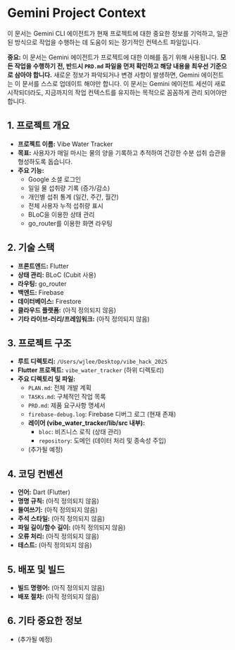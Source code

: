 # Gemini Project Context

이 문서는 Gemini CLI 에이전트가 현재 프로젝트에 대한 중요한 정보를 기억하고, 일관된 방식으로 작업을 수행하는 데 도움이 되는 장기적인 컨텍스트 파일입니다.

**중요:** 이 문서는 Gemini 에이전트가 프로젝트에 대한 이해를 돕기 위해 사용됩니다. **모든 작업을 수행하기 전, 반드시 `PRD.md` 파일을 먼저 확인하고 해당 내용을 최우선 기준으로 삼아야 합니다.** 새로운 정보가 파악되거나 변경 사항이 발생하면, Gemini 에이전트는 이 문서를 스스로 업데이트 해야만 합니다.
이 문서는 Gemini 에이전트 세션이 새로 시작되더라도, 지금까지의 작업 컨텍스트를 유지하는 목적으로 꼼꼼하게 관리 되어야만 합니다.

## 1. 프로젝트 개요

- **프로젝트 이름:** Vibe Water Tracker
- **목표:** 사용자가 매일 마시는 물의 양을 기록하고 추적하여 건강한 수분 섭취 습관을 형성하도록 돕습니다.
- **주요 기능:**
  - Google 소셜 로그인
  - 일일 물 섭취량 기록 (증가/감소)
  - 개인별 섭취 통계 (일간, 주간, 월간)
  - 전체 사용자 누적 섭취량 표시
  - BLoC을 이용한 상태 관리
  - go_router를 이용한 화면 라우팅

## 2. 기술 스택

- **프론트엔드:** Flutter
- **상태 관리:** BLoC (Cubit 사용)
- **라우팅:** go_router
- **백엔드:** Firebase
- **데이터베이스:** Firestore
- **클라우드 플랫폼:** (아직 정의되지 않음)
- **기타 라이브-러리/프레임워크:** (아직 정의되지 않음)

## 3. 프로젝트 구조

- **루트 디렉토리:** `/Users/wjlee/Desktop/vibe_hack_2025`
- **Flutter 프로젝트:** `vibe_water_tracker` (하위 디렉토리)
- **주요 디렉토리 및 파일:**
  - `PLAN.md`: 전체 개발 계획
  - `TASKs.md`: 구체적인 작업 목록
  - `PRD.md`: 제품 요구사항 명세서
  - `firebase-debug.log`: Firebase 디버그 로그 (현재 존재)
  - **레이어 (vibe_water_tracker/lib/src 내부):**
    - `bloc`: 비즈니스 로직 (상태 관리)
    - `repository`: 도메인 (데이터 처리 및 종속성 주입)
  - (추가될 예정)

## 4. 코딩 컨벤션

- **언어:** Dart (Flutter)
- **명명 규칙:** (아직 정의되지 않음)
- **들여쓰기:** (아직 정의되지 않음)
- **주석 스타일:** (아직 정의되지 않음)
- **파일 길이/함수 길이:** (아직 정의되지 않음)
- **오류 처리:** (아직 정의되지 않음)
- **테스트:** (아직 정의되지 않음)

## 5. 배포 및 빌드

- **빌드 명령어:** (아직 정의되지 않음)
- **배포 절차:** (아직 정의되지 않음)

## 6. 기타 중요한 정보

- (추가될 예정)

